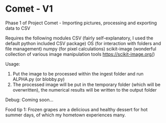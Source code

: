 # Comet - V1
Phase 1 of Project Comet - Importing pictures, processing and exporting data to CSV

Requires the following modules
CSV (fairly self-explanatory, I used the default python included CSV package)
OS (for interaction with folders and file management)
numpy (for pixel calculations)
scikit-image (wonderful collection of various image manipulation tools https://scikit-image.org/)

Usage:
1. Put the image to be processed within the ingest folder and run ALPHA.py (or blobby.py)
2. The processed image will be put in the temporary folder (which will be overwritten), the numerical results will be written to the output folder

Debug:
Coming soon...


Food tip 1: Frozen grapes are a delicious and healthy dessert for hot summer days, of which my hometown experiences many. 
